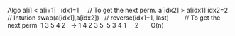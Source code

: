 Algo
a[i] < a[i+1]   idx1=1      // To get the next perm.
a[idx2] > a[idx1] idx2=2  // Intution
swap(a[idx1],a[idx2])    //
reverse(idx1+1, last)          // To get the next perm
​
1 3 5 4 2   ->  1 4 2 3 5
​
5
3  4
1       2
​
​
​
​
​
​
O(n)